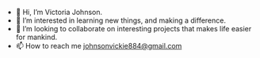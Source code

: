 - 👋 Hi, I’m Victoria Johnson.
- 👀 I’m interested in learning new things, and making a difference.
- 💞️ I’m looking to collaborate on interesting projects that makes life easier for mankind.
- 📫 How to reach me johnsonvickie884@gmail.com

<!---
DrVickie8/DrVickie8 is a ✨ special ✨ repository because its `README.md` (this file) appears on your GitHub profile.
You can click the Preview link to take a look at your changes.
--->
